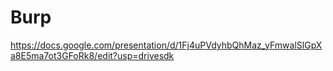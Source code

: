 # Burp
https://docs.google.com/presentation/d/1Fj4uPVdyhbQhMaz_yFmwalSlGpXa8E5ma7ot3GFoRk8/edit?usp=drivesdk
